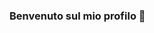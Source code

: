 ### Benvenuto sul mio profilo 👋

<!--
**DavideBenedetti95/DavideBenedetti95** is a ✨ _special_ ✨ repository because its `README.md` (this file) appears on your GitHub profile.

![](https://komarev.com/ghpvc/?username=DavideBenedetti95)

- 🔭 I’m currently working on ...
- 🌱 I’m currently learning ...
- 👯 I’m looking to collaborate on ...
- 🤔 I’m looking for help with ...
- 💬 Ask me about ...
- 📫 How to reach me: ...
- 😄 Pronouns: ...
- ⚡ Fun fact: ...
-->
